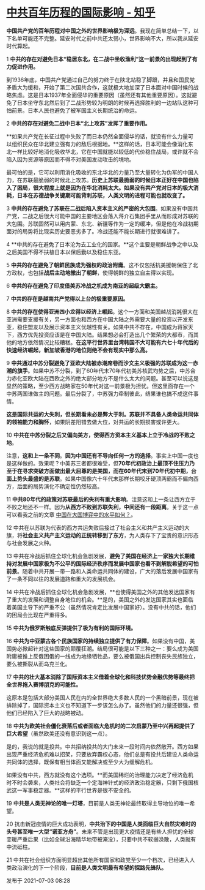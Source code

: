# [中共百年历程的国际影响 - 知乎](https://zhuanlan.zhihu.com/p/386215381)

**中国共产党的百年历程对中国之外的世界影响极为深远**。我现在简单总结一下，以下名单可能还不完整。延安时代之前中共还太弱小，世界影响不大，所以我从延安时代算起。

1 **中共的存在对避免日本“稳居东北，在二战中坐收渔利”这一前景的出现起到了有力促进作用。**

到1936年底，中国共产党通过自己的努力终于在陕北站稳了脚跟，并且和国民党矛盾大为缓和，开始了第二次国共合作，这就极大地加深了日本面对中国时候的战略焦虑。这是日本1937年全面侵华的重要原因（虽然还有其他重要原因）。这就避免了日本坐守东北然后到了二战形势较为明朗的时候再选择胜利的一边站队这种可怕前景。日本人民也避免了被军国主义长期统治的命运。

2 **中共的存在对避免二战中日本“北上攻苏”发挥了重要作用。**

**如果共产党在长征过程中失败了而日本仍然全面侵华的话，就没有什么力量可以组织民众在华北建立强有力的敌后根据地。**这样的话，日本可能会像消化东北一样比较好地消化吸收华北，它在中国就能以较低的代价稳住战局，或许就不会陷入因为资源等原因而不得不对美国发动攻击的境地。

最可怕的是，它可以利用消化吸收的东北华北的力量乃至大量转化为伪军的中国人力，在苏联最脆弱的时候北上攻苏。**历史上苏联最脆弱的时候日本正好在中国也陷入了困局，很大程度上就是因为在华北消耗太大。如果没有共产党对日本的极大消耗，日本在苏德战争关键期可能背刺苏联，人类文明的进程可能也就改变了。**

3 **中共的存在避免了苏联在二战后陷入资本主义的严密的大包围**。如果没有中国共产党，二战之后很大可能中国的主要地区会落入蒋介石集团手里从而形成对苏联的大包围。苏联固然可以用内蒙、东北、新疆等作为一定的缓冲，但是他在冷战初期面对的局势将比现实历史要恶劣多了。冷战还能不能长期进行就很难讲了。

4 **中共的存在避免了日本沦为去工业化的国家。**这个主要是朝鲜战争之中以及之后美国不得不扶植日本以保后勤以及稳住东亚。

5 **中共的存在避免了朝鲜民族成为强权的政治附庸**。这不仅包括抗美援朝保住了北方政权，也包括**战后主动地撤出了朝鲜**，使得朝鲜的独立自主得以实现。

6 **中共的存在避免了印度借美苏冷战之机成为南亚的超级大霸主。**

7 **中共的存在是越南共产党得以上台的极重要原因。**

8 **中共的存在使得亚洲四小龙得以经济上崛起**。这个一方面和美国越战消耗很大在亚洲需要支援有关，另一方面也和西方在中国大陆之外需要大量的投资以开发东亚，稳住盟友以及展示资本主义优越性有关。如果中共不存在，中国成为蒋家天下，西方优先投资应该是在中国大陆。结果想必会打造出几个繁荣的大都市，而其他的地方依然情况比较糟糕。**在这平行世界里台湾韩国不大可能有六七十年代后的快速经济崛起，新加坡香港的地位则绝不会有现实中那么高。**

9 **中共通过中苏分裂避免了亚欧大陆被赤潮席卷而沙文主义极强的苏联成为这一赤潮的旗手**。如果中苏不分裂，到了60年代末70年代初美苏核武均势之后，中苏合力赤化亚欧大陆在西欧之外的绝大部分地方不是什么太大的问题。甚至可以说这是显然的策略，至少西方战略家在50年代对这一前景极为担忧。但这里面存在一个中苏两国谁做主的问题。最后分裂了，中苏强力牵制彼此，结果谁也搞不成这件事情。

**这是国际共运的大失利，但长期看未必是弊大于利。苏联并不具备人类命运共同体的领袖能力和胸怀**，如果阴差阳错去做大位，对共运的长期损害或许更大。

10 **中共在中苏分裂之后又偏向美方，使得西方资本主义基本上立于冷战的不败之地**。

注意，**这和上一条不同**。**因为中国还有不导向任何一方的选择**。事实上中国一度也是这样做的。效果呢？中美苏三者都很难受，但**70年代初政治上最顶不住压力乃至于在寻求突破方面做出最大屈尊的是美国，而在60年代末到70年代初中期，台面上势头最盛的是苏联**。如果中国像六十年代末那样长期咬牙硬顶两霸而不偏向西方，后面的局势演化不确定性仍然较高。

11 **中共80年代的政策对苏联最后的失利有重大影响**。注意这和上一条让西方立于不败之地还不一样。因为**从西方不败到苏联失利，中间还有一段距离**。关于这一点可以看我之前的文章 [中国在大国博弈中的水平如何？](https://www.zhihu.com/question/26402088/answer/1657287642)。

12 中共在以苏联为代表的西方共运失败后接过了社会主义和共产主义运动的大旗，将**社会主义共产主义运动的正统转移到了东方**，为人类存下了宝贵的意识形态与社会发展之火种。

13 中共在冷战后抓住全球化机会急剧发展，**避免了美国在经济上一家独大长期维持对发展中国家极为不公平的国际经济秩序而发展中国家也看不到解脱希望的可怕前景**。随着中共开展一带一路和人类命运共同体的建设，广大的落后发展中国家有了一条不同以往的发展道路和重大的发展机会。

14 中共在冷战后抓住全球化机会急剧发展，**也使得美国之外的其他发达国家有了重大的发展和调整自身地位的机会。**是的，美国之外的发达国家其实也面临着美国主导下的严重不公（虽然情况肯定比发展中国家好）。没有中共的话，他们的困局会比现在严重得多。

15 **中共为俄罗斯触底反弹提供了极为有利的国际环境。**

16 **中共为中亚蒙古各个民族国家的持续独立提供了有力保障**。如果没有中国，美国势必掀起针对这些国家的颠覆狂潮。结局很可能是以下三种之一：要么成为美国附庸被推上反俄困俄的一线成为地缘牺牲品，要么被俄国出兵控制丧失民族独立，要么被撕裂从而乌克兰化。

17 **中共的壮大基本消除了国际资本主义借着全球化和科技优势金融优势等最终把全世界拖入赛博朋克的可能性。**

这原本是包括大部分美国人民在内的全世界绝大多数人民的一个黑暗前景，现在被排除掉了，国际资本主义也不知道下一步该怎么办了。虽然他们的力量还很强，但他们已经陷入了巨大的战略被动。

18 **中共为欧美社会僵化衰落后或者面临大危机时的二次启蒙乃至中兴再起提供了巨大希望**（虽然欧美还没有意识到这一点）。

是的，我说的就是投共。中共招纳投共的大门未来一段时间内依然敞开。西方如果出现严重经济危机难以招架，只要放弃霸权心态，他们总是有投共后建设人类命运共同体的选择，既保有相当体面又能解决或至少大为缓解危机。

如果没有中共，西方就没有这个选项。**而美国稀烂的治理能力决定了经济危机时不时会袭来，人类社会将缺乏一个定海神针式的经济政治稳定器，只剩下俄国核武这一军事稳定器。**这样的平行世界是很不安全的。

19 **中共是人类无神论的唯一灯塔**，目前是人类无神论最终取得主导地位的唯一希望。

20 抗击新冠疫情的巨大成功表明，**中共治下的中国是人类面临巨大自然灾难时的头号甚至唯一大型“诺亚方舟”**。未来不管是出现更大疫情还是有些人担忧的全球变暖严重后果（比如全球沿海精华地带被淹没），只要中共不软弱涣散，人类就有中流砥柱。

21 中共在社会组织方面明显超出其他所有国家和政党至少一个档次，已经进入人类政治演化的下一个阶段，**目前是人类文明最有希望的探路先锋队。**

发布于 2021-07-03 08:28
